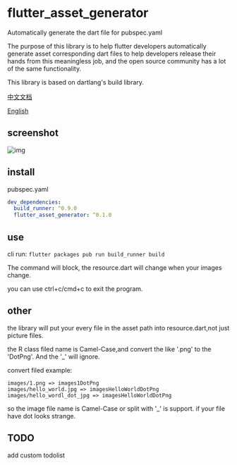 # flutter_asset_generator

Automatically generate the dart file for pubspec.yaml

The purpose of this library is to help flutter developers automatically generate asset corresponding dart files to help developers release their hands from this meaningless job, and the open source community has a lot of the same functionality.

This library is based on dartlang's build library.

[中文文档](https://github.com/CaiJingLong/flutter_resource_generator/blob/master/README_CHN.md)

[English](https://github.com/CaiJingLong/flutter_resource_generator)

## screenshot

![img](https://github.com/CaiJingLong/some_asset/blob/master/flutter_resource_generator.gif)

## install

pubspec.yaml

```yaml
dev_dependencies:
  build_runner: ^0.9.0
  flutter_asset_generator: ^0.1.0
```

## use

cli run: `flutter packages pub run build_runner build`

The command will block, the resource.dart will change when your images change.

you can use ctrl+c/cmd+c to exit the program.

## other

the library will put your every file in the asset path into resource.dart,not just picture files.

the R class filed name is Camel-Case,and convert the like '.png' to the 'DotPng'. And the '\_' will ignore.

convert filed example:

    images/1.png => images1DotPng
    images/hello_world.jpg => imagesHelloWorldDotPng
    images/hello_wordl_dot_jpg => imagesHelloWorldDotPng

so the image file name is Camel-Case or split with '\_' is support. if your file have dot looks strange.

## TODO

add custom todolist
